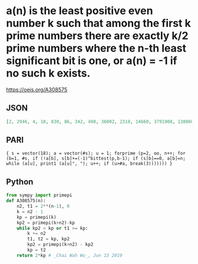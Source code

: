 # a\(n\) is the least positive even number k such that among the first k prime numbers there are exactly k/2 prime numbers where the n\-th least significant bit is one, or a\(n\) \= \-1 if no such k exists\.
https://oeis.org/A308575
## JSON
```JSON
[2, 2946, 4, 18, 830, 86, 342, 498, 36002, 2310, 14660, 3791908, 138060, 160110, 998836, 4345842, 357341648, 56717562, 36609556, 5972021576, 2654687244, 8237027666, 22719286202, 1542163060562, 222365303318]
```
## PARI
```PARI
{ s = vector(18); a = vector(#s); u = 1; forprime (p=2, oo, n++; for (b=1, #s, if (!a[b], s[b]+=(-1)^bittest(p,b-1); if (s[b]==0, a[b]=n; while (a[u], print1 (a[u]", "); u++; if (u>#a, break(3))))))) }
```
## Python
```Python
from sympy import primepi
def A308575(n):
    n2, t1 = 2**(n-1), 0
    k = n2 - 1
    kp = primepi(k)
    kp2 = primepi(k+n2)-kp
    while kp2 < kp or t1 >= kp:
        k += n2
        t1, t2 = kp, kp2
        kp2 = primepi(k+n2) - kp2
        kp = t2
    return 2*kp # _Chai Wah Wu_, Jun 13 2019
```

